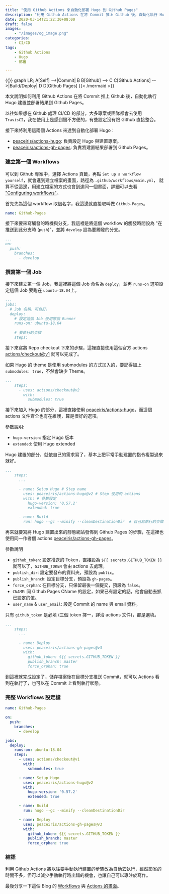 ```yaml
---
title: "使用 Github Actions 來自動化部署 Hugo 到 Github Pages"
description: "利用 Github Actions 在將 Commit 推上 Github 後，自動化執行 Hugo 建置並部署結果到 Github Pages"
date: 2020-03-14T21:22:30+08:00
draft: false
images:
    - "/images/og_image.png"
categories:
    - CI/CD
tags:
    - Github Actions
    - Hugo
    - 部署

---
```

{{<mermaid>}}
graph LR;
    A[Self] -->|Commit| B
    B[Github] --> C
    C[Github Actions] -->|Build/Deploy| D
    D[Github Pages]
{{< /mermaid >}}

本文說明如何利用 Github Actions 在將 Commit 推上 Github 後，自動化執行 Hugo 建置並部署結果到 Github Pages。

<!--more-->

以往如果想在 Github 處理 CI/CD 的部分，大多專案或團隊都會去使用 `TravisCI`，我在使用上是感到蠻不方便的，有些設定沒有跟 Github 直接整合。

接下來將利用這兩個 Actions 來達到自動化部署 Hugo：

- [peaceiris/actions-hugo](https://github.com/peaceiris/actions-hugo): 負責設定 Hugo 與建置專案。
- [peaceiris/actions-gh-pages](https://github.com/peaceiris/actions-gh-pages): 負責將建置結果部署到 Github Pages。

### 建立第一個 Workflows

可以到 Github 專案中，選擇 Actions 頁籤，再點 `Set up a workflow yourself`，就會進到建立檔案的畫面，路徑為 `.github/workflows/main.yml`，
就算不從這邊，用建立檔案的方式也會到達同一個畫面，詳細可以去看 ["Configuring workflows"](https://help.github.com/en/actions/configuring-and-managing-workflows/configuring-and-managing-workflow-files-and-runs)。

首先先為這個 workflow 取個名字，我這邊就直接取叫做 `Github-Pages`。

```yaml
name: Github-Pages
```

接下來要來寫觸發的時機與分支，我這裡是將這個 workflow 的觸發時間設為 "在推送到此分支時 (`push`)"，並將 `develop` 設為要觸發的分支。

```yaml
...
on:
  push:
    branches:
      - develop
```

### 撰寫第一個 Job

接下來建立第一個 Job，我這裡將這個 Job 命名為 `deploy`，並再 `runs-on` 選項設定這個 Job 要跑在 `ubuntu-18.04`上。

```yaml
...
jobs:
  # Job 名稱，可自訂。
  deploy: 
    # 設定這個 Job 使用哪個 Runner
    runs-on: ubuntu-18.04
    
    # 要執行的步驟
    steps:
```

接下來寫將 Repo checkout 下來的步驟，這裡直接使用這個官方 actions [actions/checkout@v1](https://github.com/actions/checkout) 就可以完成了。

如果 Hugo 的 theme 是使用 submodules 的方式加入的，要記得加上 `submodules: true`，不然會缺少 Theme。

```yaml
...
    steps:
      - uses: actions/checkout@v2
        with:
          submodules: true
```

接下來加入 Hugo 的部分，這裡直接使用 [peaceiris/actions-hugo](https://github.com/peaceiris/actions-hugo)，而這個 actions 文件齊全也有在維護，算是很好的選項。

參數說明: 

 - `hugo-version`: 指定 Hugo 版本
 - `extended`: 使用 Hugo extended

Hugo 建置的部分，就依自己的需求寫了，基本上把平常手動建置的指令複製過來就好。

```yaml
...
    steps:
      ...

      - name: Setup Hugo # Step name
        uses: peaceiris/actions-hugo@v2 # Step 使用的 actions
        with: # 參數設定
          hugo-version: '0.57.2'
          extended: true

      - name: Build
        run: hugo --gc --minify --cleanDestinationDir  # 自己寫執行的步驟
```

再來就要寫將 Hugo 建置出來的靜態網站發佈到 Github Pages 的步驟，在這裡也使用同一作者個 actions [peaceiris/actions-gh-pages](https://github.com/peaceiris/actions-gh-pages)。

參數說明

 - `github_token`: 設定推送的 Token，直接設為 `${{ secrets.GITHUB_TOKEN }}` 就可以了，`GITHUB_TOKEN` 會由 actions 去處理。
 - `publish_dir`: 設定要發布的資料夾，預設為 `public`。
 - `publish_branch`: 設定目標分支，預設為 `gh-pages`。
 - `force_orphan`: 在目標分支，只保留最後一個提交，預設為 `false`。
 - `CNAME`: 同 Github Pages CName 的設定，如果已有設定的話，他會自動去抓已設定的值。
 - `user_name` & `user_email`: 設定 Commit 的 name 與 email 資料。
 
 只有 `github_token` 是必填 (三個 token 擇一，詳洽 actions 文件)，都是選填。
 
```yaml
...
    steps:
      ...

      - name: Deploy
        uses: peaceiris/actions-gh-pages@v3
        with:
          github_token: ${{ secrets.GITHUB_TOKEN }}
          publish_branch: master
          force_orphan: true
```

到這裡就完成設定了，儲存檔案後在目標分支推送 Commit，就可以 Actions 看到在執行了，也可以在 Commit 上看到執行狀態。

### 完整 Workflows 設定檔

```yaml
name: Github-Pages

on:
  push:
    branches:
      - develop

jobs:
  deploy:
    runs-on: ubuntu-18.04
    steps:
      - uses: actions/checkout@v1
        with:
          submodules: true

      - name: Setup Hugo
        uses: peaceiris/actions-hugo@v2
        with:
          hugo-version: '0.57.2'
          extended: true

      - name: Build
        run: hugo --gc --minify --cleanDestinationDir

      - name: Deploy
        uses: peaceiris/actions-gh-pages@v3
        with:
          github_token: ${{ secrets.GITHUB_TOKEN }}
          publish_branch: master
          force_orphan: true
```

### 結語

利用 Github Actions 將以往要手動執行建置的步驟改為自動去執行，雖然節省的時間不多，但可以減少手動執行時出錯的機會，也讓自己可以專注於寫作。

最後分享一下這個 Blog 的 [Workflows](https://github.com/puckwang/puckwang.github.io/blob/develop/.github/workflows/main.yml) 與 [Actions 的畫面](https://github.com/puckwang/puckwang.github.io/actions)。
